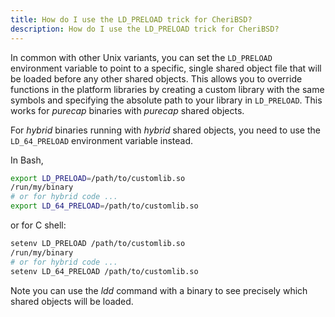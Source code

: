 ```yaml
---
title: How do I use the LD_PRELOAD trick for CheriBSD?
description: How do I use the LD_PRELOAD trick for CheriBSD?
---
```


In common with other Unix variants, you can set the `LD_PRELOAD`
environment variable to point to a specific, single shared object file
that will be loaded before any other shared objects. This allows you to
override functions in the platform libraries by creating a custom
library with the same symbols and specifying the absolute path to your
library in `LD_PRELOAD`. This works for _purecap_ binaries with
_purecap_ shared objects.

For _hybrid_ binaries running with _hybrid_ shared objects, you need to
use the `LD_64_PRELOAD` environment variable instead.

In Bash,

```bash
export LD_PRELOAD=/path/to/customlib.so
/run/my/binary
# or for hybrid code ...
export LD_64_PRELOAD=/path/to/customlib.so
```

or for C shell:

```sh
setenv LD_PRELOAD /path/to/customlib.so
/run/my/binary
# or for hybrid code ...
setenv LD_64_PRELOAD /path/to/customlib.so
```

Note you can use the _ldd_ command with a binary to see
precisely which shared objects will be loaded.
